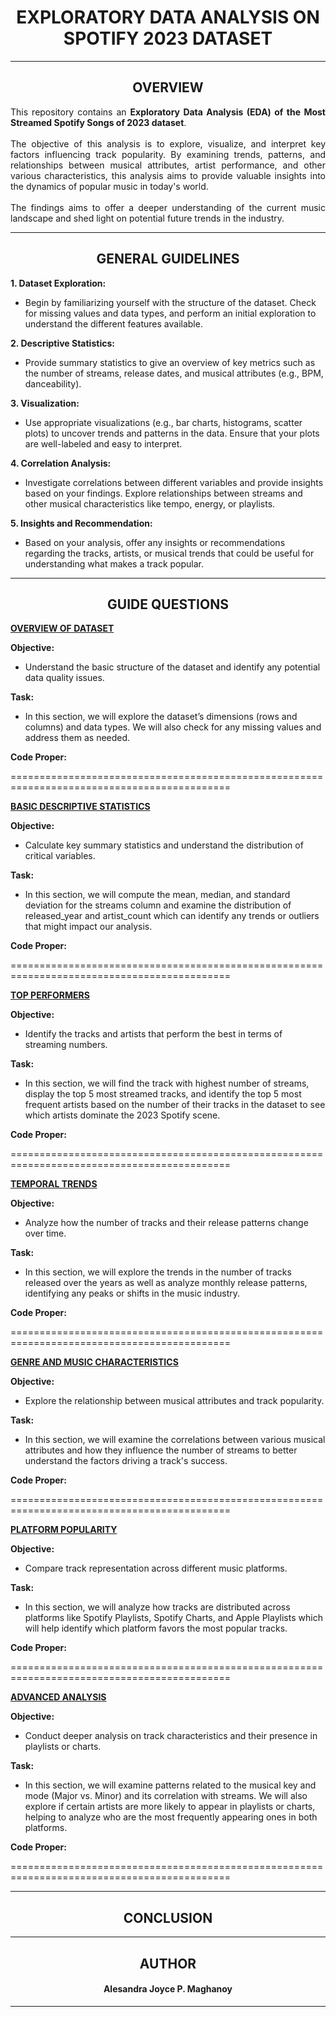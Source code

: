 <h1><div align="center"><strong> EXPLORATORY DATA ANALYSIS ON SPOTIFY 2023 DATASET </strong></div></h1>

************************************************************************************************

<h2><div align="center"> <strong> OVERVIEW </strong></div></h2>

<div align="justify">This repository contains an <strong>Exploratory Data Analysis (EDA) of the Most Streamed Spotify Songs of 2023 dataset</strong>. <br><br> The objective of this analysis is to explore, visualize, and interpret key factors influencing track popularity. By examining trends, patterns, and relationships between musical attributes, artist performance, and other various characteristics, this analysis aims to provide valuable insights into the dynamics of popular music in today's world. <br><br> The findings aims to offer a deeper understanding of the current music landscape and shed light on potential future trends in the industry.</div>

************************************************************************************************

<h2><div align="center"> <strong> GENERAL GUIDELINES </strong></div></h2>

**1. Dataset Exploration:** 
- Begin by familiarizing yourself with the structure of the dataset. Check for missing values and data types, and perform an initial exploration to understand the different features available.

**2. Descriptive Statistics:** 
- Provide summary statistics to give an overview of key metrics such as the number of streams, release dates, and musical attributes (e.g., BPM, danceability).

**3. Visualization:** 
- Use appropriate visualizations (e.g., bar charts, histograms, scatter plots) to uncover trends and patterns in the data. Ensure that your plots are well-labeled and easy to interpret.

**4. Correlation Analysis:**
- Investigate correlations between different variables and provide insights based on your findings. Explore relationships between streams and other musical characteristics like tempo, energy, or playlists.

**5. Insights and Recommendation:** 
- Based on your analysis, offer any insights or recommendations regarding the tracks, artists, or musical trends that could be useful for understanding what makes a track popular.

************************************************************************************************

<h2><div align="center"><strong> GUIDE QUESTIONS </strong></div></h2>

<ins><strong> OVERVIEW OF DATASET </ins></strong> 

****Objective:**** 
- Understand the basic structure of the dataset and identify any potential data quality issues. 

****Task:**** 
-  In this section, we will explore the dataset’s dimensions (rows and columns) and data types. We will also check for any missing values and address them as needed.

****Code Proper:**** 

============================================================================================

<ins><strong> BASIC DESCRIPTIVE STATISTICS </ins></strong>

****Objective:****
- Calculate key summary statistics and understand the distribution of critical variables.

****Task:**** 
- In this section, we will compute the mean, median, and standard deviation for the streams column and examine the distribution of released_year and artist_count which can identify any trends or outliers that might impact our analysis.

****Code Proper:**** 

============================================================================================
  
<ins><strong> TOP PERFORMERS </ins></strong>

****Objective:****
- Identify the tracks and artists that perform the best in terms of streaming numbers.
  
****Task:**** 
- In this section, we will find the track with highest number of streams, display the top 5 most streamed tracks, and identify the top 5 most frequent artists based on the number of their tracks in the dataset to see which artists dominate the 2023 Spotify scene.

****Code Proper:**** 

============================================================================================

<ins><strong> TEMPORAL TRENDS </ins></strong>

****Objective:****
- Analyze how the number of tracks and their release patterns change over time.

****Task:**** 
- In this section, we will explore the trends in the number of tracks released over the years as well as analyze monthly release patterns, identifying any peaks or shifts in the music industry. 

****Code Proper:**** 

============================================================================================

<ins><strong> GENRE AND MUSIC CHARACTERISTICS </ins></strong>

****Objective:****
- Explore the relationship between musical attributes and track popularity.

****Task:**** 
- In this section, we will examine the correlations between various musical attributes and how they influence the number of streams to better understand the factors driving a track's success. 

****Code Proper:**** 

============================================================================================

<ins><strong> PLATFORM POPULARITY </ins></strong>

****Objective:****
- Compare track representation across different music platforms. 

****Task:**** 
- In this section, we will analyze how tracks are distributed across platforms like Spotify Playlists, Spotify Charts, and Apple Playlists which will help identify which platform favors the most popular tracks.

****Code Proper:**** 

============================================================================================

<ins><strong> ADVANCED ANALYSIS </ins></strong>

****Objective:****
- Conduct deeper analysis on track characteristics and their presence in playlists or charts. 

****Task:**** 
- In this section, we will examine patterns related to the musical key and mode (Major vs. Minor) and its correlation with streams. We will also explore if certain artists are more likely to appear in playlists or charts, helping to analyze who are the most frequently appearing ones in both platforms.

****Code Proper:**** 

============================================================================================

************************************************************************************************
<h2><div align="center"><strong> CONCLUSION </strong></div></h2>



************************************************************************************************
<h2><div align="center"><strong> AUTHOR </strong></div></h2>

<h4><div align="center"><strong> Alesandra Joyce P. Maghanoy </strong></div></h4>

************************************************************************************************






